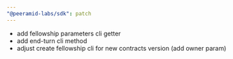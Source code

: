 ```yaml
---
"@peeramid-labs/sdk": patch
---
```


- add fellowship parameters cli getter
- add end-turn cli method
- adjust create fellowship cli for new contracts version (add owner param)
